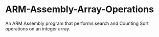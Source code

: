 # ARM-Assembly-Array-Operations
An ARM Assembly program that performs search and Counting Sort operations on an integer array.
